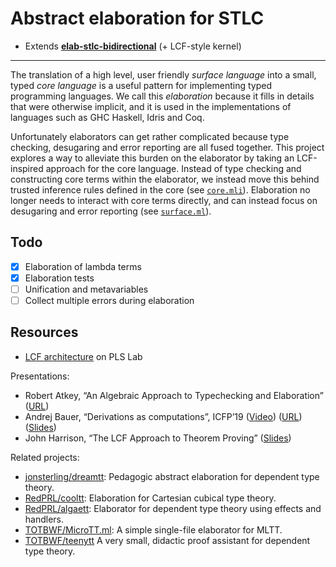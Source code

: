 # Abstract elaboration for STLC

- Extends [**elab-stlc-bidirectional**](../elab-stlc-bidirectional) (+ LCF-style kernel)

---

The translation of a high level, user friendly _surface language_ into a small,
typed _core language_ is a useful pattern for implementing typed programming
languages.
We call this _elaboration_ because it fills in details that were otherwise
implicit, and it is used in the implementations of languages such as GHC Haskell,
Idris and Coq.

Unfortunately elaborators can get rather complicated because type checking,
desugaring and error reporting are all fused together.
This project explores a way to alleviate this burden on the elaborator by
taking an LCF-inspired approach for the core language.
Instead of type checking and constructing core terms within the elaborator, we
instead move this behind trusted inference rules defined in the core
(see [`core.mli`]).
Elaboration no longer needs to interact with core terms directly, and can
instead focus on desugaring and error reporting (see [`surface.ml`]).

[`Core.mli`]: ./core.mli
[`Surface.ml`]: ./surface.ml

## Todo

- [x] Elaboration of lambda terms
- [x] Elaboration tests
- [ ] Unification and metavariables
- [ ] Collect multiple errors during elaboration

## Resources

- [LCF architecture](https://www.pls-lab.org/en/LCF_architecture) on PLS Lab

Presentations:

- Robert Atkey, “An Algebraic Approach to Typechecking and Elaboration”
  ([URL](https://bentnib.org/posts/2015-04-19-algebraic-approach-typechecking-and-elaboration.html))
- Andrej Bauer, “Derivations as computations”, ICFP’19
  ([Video](https://www.youtube.com/watch?v=YZqOVsuyQyQ))
  ([URL](https://math.andrej.com/2019/08/21/derivations-as-computations/))
  ([Slides](https://math.andrej.com/wp-content/uploads/2019/08/derivations-as-computations-icfp-2019.pdf))
- John Harrison, “The LCF Approach to Theorem Proving”
  ([Slides](https://www.cl.cam.ac.uk/~jrh13/slides/manchester-12sep01/slides.pdf))

Related projects:

- [jonsterling/dreamtt](https://github.com/jonsterling/dreamtt/):
  Pedagogic abstract elaboration for dependent type theory.
- [RedPRL/cooltt](https://github.com/RedPRL/cooltt/):
  Elaboration for Cartesian cubical type theory.
- [RedPRL/algaett](https://github.com/RedPRL/algaett/):
  Elaborator for dependent type theory using effects and handlers.
- [TOTBWF/MicroTT.ml](https://gist.github.com/TOTBWF/9b2c071d2edb1c6596b785656c866fd6):
  A simple single-file elaborator for MLTT.
- [TOTBWF/teenytt](https://github.com/TOTBWF/teenytt)
  A very small, didactic proof assistant for dependent type theory.
